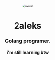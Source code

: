
<div align="center">
	<image style="border-radius: 50%; scale: 0.6; margin: 0" src="./images/avatar.png" alt="avatar">
	<div>
		<h1>2aleks</h1>
		<h3>Golang programer.</h3>
		<h4>i'm still learning btw</h4>
	</div>
</div>
